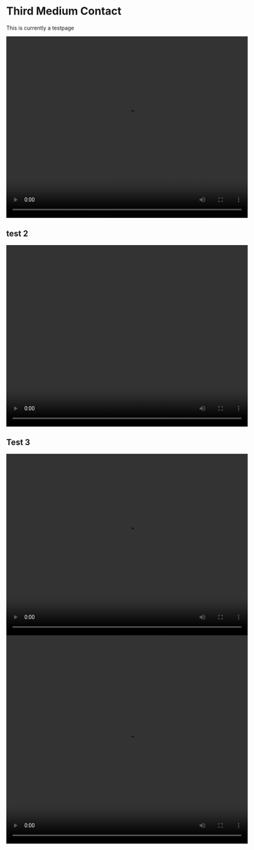 # Third Medium Contact
This is currently a testpage

<video id="myVideo" width="640" height="480">
  <source src="Animations/PartialVideoFiles/k1.mp4" type="video/mp4">
  Your browser does not support the video tag.
</video>

<script>
  const video = document.getElementById('myVideo');
  video.addEventListener('click', function() {
    if (video.paused || video.ended) {
      video.play();
    } else {
      video.pause();
    }
  });
</script>

## test 2
<video id="myVideo" width="640" height="480" controls></video>

<script>
  const video = document.getElementById('myVideo');
  const videoSources = [
    "Animations/PartialVideoFiles/k1.mp4",
    "Animations/PartialVideoFiles/k2.mp4",
    "Animations/PartialVideoFiles/k3.mp4"
    // Add more video paths here
  ];
  let currentVideoIndex = 0;

  function loadVideo(index) {
    if (index < videoSources.length) {
      video.innerHTML = `<source src="${videoSources[index]}" type="video/mp4">`;
      video.load();
    } else {
      console.log('End of video sequence.');
      // Optionally clear the video or loop back
      // video.innerHTML = '';
      currentVideoIndex = 0; // Loop back to the first video on next click
    }
  }

  video.addEventListener('click', function() {
    if (video.paused || video.ended || video.src === "") {
      loadVideo(currentVideoIndex);
      video.play();
      currentVideoIndex++;
      if (currentVideoIndex >= videoSources.length) {
        currentVideoIndex = 0; // Reset for the next sequence
      }
    } else {
      video.pause();
    }
  });

  // Load the first video on initial page load (but don't play)
  if (videoSources.length > 0) {
    loadVideo(0);
    video.pause(); // Ensure it doesn't auto-play
  }
</script>

## Test 3

<div style="position: relative; width: 640px; height: 480px;">
  <video id="baseVideo" width="640" height="480">
    <source src="Animations/PartialVideoFiles/k1.mp4" type="video/mp4">
    Your browser does not support the video tag.
  </video>
  <video id="overlayVideo" width="640" height="480" style="position: display: none;" >
    <source src="Animations/PartialVideoFiles/k2.mp4" type="video/mp4">
    Your browser does not support the video tag.
  </video>
</div>

<script>
  const baseVideo = document.getElementById('baseVideo');
  const overlayVideo = document.getElementById('overlayVideo');

  baseVideo.addEventListener('ended', function() {
    overlayVideo.style.display = 'block';
    overlayVideo.play(); // Optionally start the overlay video immediately
  });

  // Optional: Make the base video clickable to play/pause
  baseVideo.addEventListener('click', function() {
    if (baseVideo.paused || baseVideo.ended) {
      baseVideo.play();
    } else {
      baseVideo.pause();
    }
  });
</script>

 
## Test 4
<div style="position: relative; width: 640px; height: 480px;">
  <video id="video1" width="640" height="480">
    <source src="Animations/PartialVideoFiles/k1.mp4" type="video/mp4">
    Your browser does not support the video tag.
  </video>
  <video id="video2" width="640" height="480" style="position: absolute; top: 0; left: 0; display: none;" >
    <source src="Animations/PartialVideoFiles/k2.mp4" type="video/mp4">
    Your browser does not support the video tag.
  </video>
  <video id="video3" width="640" height="480" style="position: absolute; top: 0; left: 0; display: none;" >
    <source src="Animations/PartialVideoFiles/k3.mp4" type="video/mp4">
    Your browser does not support the video tag.
  </video>
</div>

<script>
  const video1 = document.getElementById('video1');
  const video2 = document.getElementById('video2');
  const video3 = document.getElementById('video3');
  let currentVideo = video1;

  video1.addEventListener('ended', function() {
    video1.style.display = 'none';
    video2.style.display = 'block';
    video2.play();
    currentVideo = video2;
  });

  video2.addEventListener('ended', function() {
    video2.style.display = 'none';
    video3.style.display = 'block';
    video3.play();
    currentVideo = video3;
  });

  // Optional: Make the current video clickable to play/pause
  document.addEventListener('click', function(event) {
    if (event.target === currentVideo) {
      if (currentVideo.paused || currentVideo.ended) {
        currentVideo.play();
      } else {
        currentVideo.pause();
      }
    }
  });

  // Optional: Start the first video on page load
  // video1.play();
</script>
